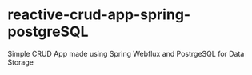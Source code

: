 # reactive-crud-app-spring-postgreSQL
Simple CRUD App made using Spring Webflux and PostrgeSQL for Data Storage
